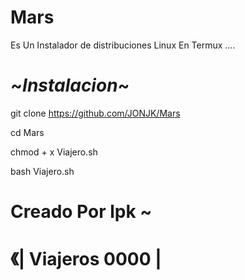 # Mars

Es Un Instalador de distribuciones Linux En Termux ....

# ~_Instalacion_~

git clone https://github.com/JONJK/Mars

cd Mars

chmod + x Viajero.sh

bash Viajero.sh

# Creado Por lpk ~
# 《| Viajeros 0000 | 

